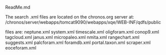 ReadMe.md


The search .xml files are located on the chronos.org server at: /chronos/server/webapps/tomcat9090/webapps/xqe/WEB-INF/qdfs/public 
 
files are: 
neptune.xml 
system.xml 
timescale.xml 
oligforam.xml 
conop9.xml 
tagcloud.xml 
janus.xml 
micropaleo.xml 
nmita.xml 
rangechart.xml 
suggests.xml 
palcforam.xml 
foramdb.xml 
portal.taxon.xml 
scraper.xml 
eoceforam.xml 
 